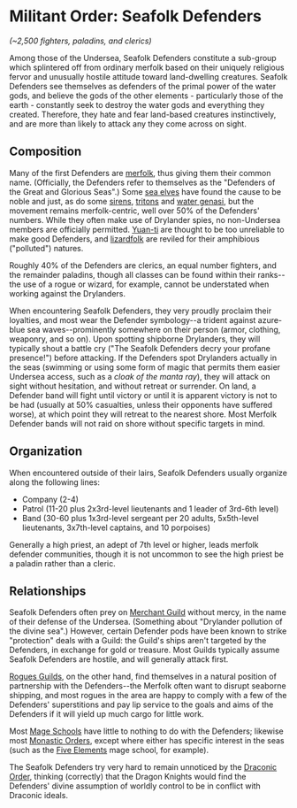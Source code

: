 # Militant Order: Seafolk Defenders
*(~2,500 fighters, paladins, and clerics)*

Among those of the Undersea, Seafolk Defenders constitute a sub-group which splintered off from ordinary merfolk based on their uniquely religious fervor and unusually hostile attitude toward land-dwelling creatures. Seafolk Defenders see themselves as defenders of the primal power of the water gods, and believe the gods of the other elements - particularly those of the earth - constantly seek to destroy the water gods and everything they created. Therefore, they hate and fear land-based creatures instinctively, and are more than likely to attack any they come across on sight. 

## Composition
Many of the first Defenders are [merfolk](../../Races/Merfolk.md), thus giving them their common name. (Officially, the Defenders refer to themselves as the "Defenders of the Great and Glorious Seas".) Some [sea elves](../../Races/Elves.md#sea-elves-maerach) have found the cause to be noble and just, as do some [sirens](../../Races/Siren.md), [tritons](../../Races/Tritons.md) and [water genasi](../../Races/Genasi.md#water), but the movement remains merfolk-centric, well over 50% of the Defenders' numbers. While they often make use of Drylander spies, no non-Undersea members are officially permitted. [Yuan-ti](../../Races/YuanTi.md) are thought to be too unreliable to make good Defenders, and [lizardfolk](../../Races/Lizardfolk.md) are reviled for their amphibious ("polluted") natures.

Roughly 40% of the Defenders are clerics, an equal number fighters, and the remainder paladins, though all classes can be found within their ranks--the use of a rogue or wizard, for example, cannot be understated when working against the Drylanders.

When encountering Seafolk Defenders, they very proudly proclaim their loyalties, and most wear the Defender symbology--a trident against azure-blue sea waves--prominently somewhere on their person (armor, clothing, weaponry, and so on). Upon spotting shipborne Drylanders, they will typically shout a battle cry ("The Seafolk Defenders decry your profane presence!") before attacking. If the Defenders spot Drylanders actually in the seas (swimming or using some form of magic that permits them easier Undersea access, such as a *cloak of the manta ray*), they will attack on sight without hesitation, and without retreat or surrender. On land, a Defender band will fight until victory or until it is apparent victory is not to be had (usually at 50% casualties, unless their opponents have suffered worse), at which point they will retreat to the nearest shore. Most Merfolk Defender bands will not raid on shore without specific targets in mind.

## Organization
When encountered outside of their lairs, Seafolk Defenders usually organize along the following lines:

* Company (2-4)
* Patrol (11-20 plus 2x3rd-level lieutenants and 1 leader of 3rd-6th level)
* Band (30-60 plus 1x3rd-level sergeant per 20 adults, 5x5th-level lieutenants, 3x7th-level captains, and 10 porpoises)

Generally a high priest, an adept of 7th level or higher, leads merfolk defender communities, though it is not uncommon to see the high priest be a paladin rather than a cleric.


## Relationships
Seafolk Defenders often prey on [Merchant Guild](/Organizations/MerchantGuilds/MerchantGuilds.md) without mercy, in the name of their defense of the Undersea. (Something about "Drylander pollution of the divine sea".) However, certain Defender pods have been known to strike "protection" deals with a Guild: the Guild's ships aren't targeted by the Defenders, in exchange for gold or treasure. Most Guilds typically assume Seafolk Defenders are hostile, and will generally attack first.

[Rogues Guilds](/Organizations/RoguesGuilds/RoguesGuilds.md), on the other hand, find themselves in a natural position of partnership with the Defenders--the Merfolk often want to disrupt seaborne shipping, and most rogues in the area are happy to comply with a few of the Defenders' superstitions and pay lip service to the goals and aims of the Defenders if it will yield up much cargo for little work.

Most [Mage Schools](/Organizations/MageSchools/MageSchools.md) have little to nothing to do with the Defenders; likewise most [Monastic Orders](/Organizations/MonasticOrders/MonasticOrders.md), except where either has specific interest in the seas (such as the [Five Elements](/Organizations/MageSchools/FiveElements.md) mage school, for example).

The Seafolk Defenders try very hard to remain unnoticed by the [Draconic Order](/Organizations/DraconicOrder/DraconicOrder.md), thinking (correctly) that the Dragon Knights would find the Defenders' divine assumption of worldly control to be in conflict with Draconic ideals.
